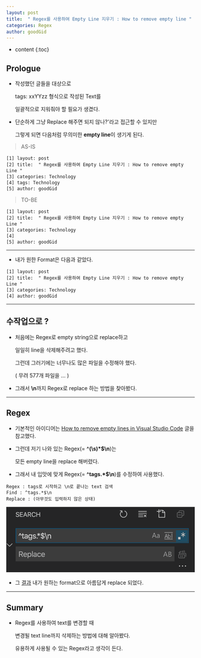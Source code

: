 ```yaml
---
layout: post
title:  " Regex를 사용하여 Empty Line 지우기 : How to remove empty line "
categories: Regex
author: goodGid
---
```

* content
{:toc}

## Prologue

* 작성했던 글들을 대상으로

  tags: xxYYzz 형식으로 작성된 Text를

  일괄적으로 지워줘야 할 필요가 생겼다.

* 단순하게 그냥 Replace 해주면 되지 않나?'라고 접근할 수 있지만 

  그렇게 되면 다음처럼 무의미한 **empty line**이 생기게 된다.

> AS-IS

```
[1] layout: post
[2] title:  " Regex를 사용하여 Empty Line 지우기 : How to remove empty Line "
[3] categories: Technology
[4] tags: Technology
[5] author: goodGid
```

> TO-BE

```
[1] layout: post
[2] title:  " Regex를 사용하여 Empty Line 지우기 : How to remove empty Line "
[3] categories: Technology
[4]
[5] author: goodGid
```


---

* 내가 원한 Format은 다음과 같았다.

```
[1] layout: post
[2] title:  " Regex를 사용하여 Empty Line 지우기 : How to remove empty Line "
[3] categories: Technology
[4] author: goodGid
```


---

## 수작업으로 ? 

* 처음에는 Regex로 empty string으로 replace하고

  일일히 line을 삭제해주려고 했다.

  그런데 그러기에는 너무나도 많은 파일을 수정해야 했다.

  ( 무려 577개 파일을 ... )

* 그래서 **\n**까지 Regex로 replace 하는 방법을 찾아봤다.


---

## Regex 

* 기본적인 아이디어는 [How to remove empty lines in Visual Studio Code](https://www.trainingdragon.co.uk/blog/how-to-remove-empty-lines-in-visual-studio-code) 글을 참고했다.

* 그런데 저기 나와 있는 Regex(= **^(\s)*$\n**)는 

  모든 empty line을 replace 해버렸다.

* 그래서 내 입맛에 맞게 Regex(= **^tags.*$\n**)를 수정하여 사용했다.

```
Regex : tags로 시작하고 \n로 끝나는 text 검색
Find : ^tags.*$\n
Replace : (아무것도 입력하지 않은 상태)
```

![](/assets/img/posts/How-to-Remove-Empty-Line_1.png)

* 그 [결과](https://github.com/goodGid/goodGid.github.io/commit/84823d22b182c4b38b7ebb17aa89892b0ac16c78) 내가 원하는 format으로 아름답게 replace 되었다.


---

## Summary

* Regex를 사용하여 text를 변경할 때

  변경될 text line까지 삭제하는 방법에 대해 알아봤다.

  유용하게 사용될 수 있는 Regex라고 생각이 든다.

  


